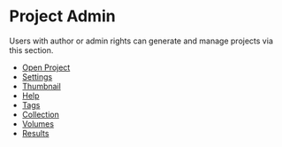 # Project Admin

Users with author or admin rights can generate and manage projects via
this section.

* [Open Project](/admin/project/open.md)
* [Settings](/admin/project/settings.md)
* [Thumbnail](/admin/project/thumbnail.md)
* [Help](admin/project/help.md)
* [Tags](/admin/project/tags.md)
* [Collection](/admin/project/collection.md)
* [Volumes](/admin/project/volumes.md)
* [Results](admin/project/results.md)

